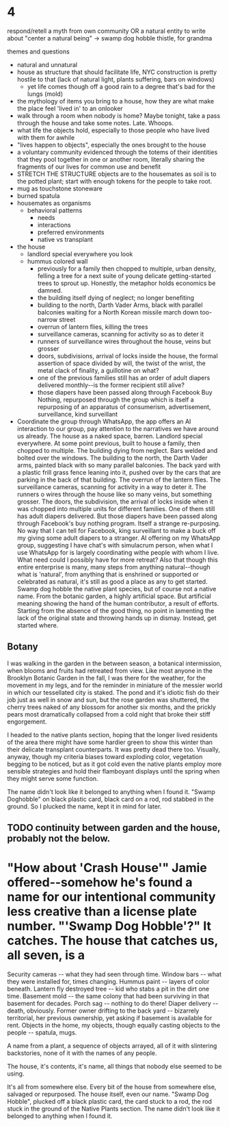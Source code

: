 # 4
respond/retell a myth from own community OR a natural entity to write about "center a natural being" -> swamp dog hobble
thistle, for grandma

themes and questions
+ natural and unnatural
+ house as structure that should facilitate life, NYC construction is pretty hostile to that (lack of natural light, plants suffering, bars on windows)
  + yet life comes though off a good rain to a degree that's bad for the lungs (mold)
+ the mythology of items you bring to a house, how they are what make the place feel 'lived in' to an onlooker
+ walk through a room when nobody is home? Maybe tonight, take a pass through the house and take some notes. Late. Whoops.
+ what life the objects hold, especially to those people who have lived with them for awhile
+ "lives happen to objects", especially the ones brought to the house
+ a voluntary community evidenced through the totems of their identities that they pool together in one or another room, literally sharing the fragments of our lives for common use and benefit
+ STRETCH THE STRUCTURE objects are to the housemates as soil is to the potted plant; start with enough tokens for the people to take root.
+ mug as touchstone stoneware
+ burned spatula
+ housemates as organisms
  + behavioral patterns
	+ needs
	+ interactions
	+ preferred environments
	+ native vs transplant
+ the house
	+ landlord special everywhere you look
  + hummus colored wall
	+ previously for a family then chopped to multiple, urban density, felling a tree for a next suite of young delicate getting-started trees to sprout up. Honestly, the metaphor holds economics be damned.
	+ the building itself dying of neglect; no longer benefiting 
	+ building to the north, Darth Vader Arms, black with parallel balconies waiting for a North Korean missile march down too-narrow street
	+ overrun of lantern flies, killing the trees
	+ surveillance cameras, scanning for activity so as to deter it
	+ runners of surveillance wires throughout the house, veins but grosser
	+ doors, subdivisions, arrival of locks inside the house, the formal assertion of space divided by will, the twist of the wrist, the metal clack of finality, a guillotine on what?
	+ one of the previous families still has an order of adult diapers delivered monthly--is the former recipient still alive?
	+ those diapers have been passed along through Facebook Buy Nothing, repurposed through the group which is itself a repurposing of an apparatus of consumerism, advertisement, surveillance, kind surveillant
+ Coordinate the group through WhatsApp, the app offers an AI interaction to our group, 
pay attention to the narratives we have around us already. The house as a naked space, barren. Landlord special everywhere. At some point previous, built to house a family, then chopped to multiple. The building dying from neglect. Bars welded and bolted over the windows. The building to the north, the Darth Vader arms, painted black with so many parallel balconies. The back yard with a plastic frill grass fence leaning into it, pushed over by the cars that are parking in the back of that building. The overrun of the lantern flies. The surveillance cameras, scanning for activity in a way to deter it. The runners o wires through the house like so many veins, but something grosser. The doors, the subdivision, the arrival of locks inside when it was chopped into multiple units for different families. One of them still has adult diapers delivered. But those diapers have been passed along through Facebook's buy nothing program. Itself a strange re-purposing. No way that I can tell for Facebook, king surveillant to make a buck off my giving some adult diapers to a stranger. AI offering on my WhatsApp group, suggesting I have chat's  with simulacrum person, when what I use WhatsApp for is largely coordinating withe people with whom I live. What need could I possibly have for more retreat? Also that though this entire enterprise is many, many steps from anything natural--though what is 'natural', from anything that is enshrined or supported or celebrated as natural, it's still as good a place as any to get  started. Swamp dog hobble the native plant species, but of course not a native name. From the botanic garden, a highly artificial space. But artificial meaning showing the hand of the human contributor, a result of efforts. Starting from the absence of the good thing, no point in lamenting the lack of the original state and throwing hands up in dismay. Instead, get started where.

## Botany
I was walking in the garden in the between season, a botanical intermission, when blooms and fruits had retreated from view. Like most anyone in the Brooklyn Botanic Garden in the fall, I was there for the weather, for the movement in my legs, and for the reminder in miniature of the messier world in which our tessellated city is staked. The pond and it's idiotic fish do their job just as well in snow and sun, but the rose garden was shuttered, the cherry trees naked of any blossom for another six months, and the prickly pears most dramatically collapsed from a cold night that broke their stiff engorgement.

I headed to the native plants section, hoping that the longer lived residents of the area there might have some hardier green to show this winter than their delicate transplant counterparts. It was pretty dead there too. Visually, anyway, though my criteria biases toward exploding color, vegetation begging to be noticed, but as it got cold even the native plants employ more sensible strategies and hold their flamboyant displays until the spring when they might serve some function. 

The name didn't look like it belonged to anything when I found it. "Swamp Doghobble" on black plastic card, black card on a rod, rod stabbed in the ground. So I plucked the name, kept it in mind for later.

## TODO continuity between garden and the house, probably not the below.
# "How about 'Crash House'" Jamie offered--somehow he's found a name for our intentional community less creative than a license plate number. "'Swamp Dog Hobble'?" It catches. The house that catches us, all seven, is a 

Security cameras -- what they had seen through time.
Window bars -- what they were installed for, times changing.
Hummus paint -- layers of color beneath.
Lantern fly destroyed tree -- kid who stabs a pit in the dirt one time.
Basement mold -- the same colony that had been surviving in that basement for decades.
Porch sag -- nothing to do there!
Diaper delivery -- death, obviously.
Former owner drifting to the back yard -- bizarrely territorial, her previous ownership, yet asking if basement is available for rent.
Objects in the home, my objects, though equally casting objects to the people -- spatula, mugs.

A name from a plant, a sequence of objects arrayed, all of it with slintering backstories, none of it with the names of any people.

The house, it's contents, it's name, all things that nobody else seemed to be using.

It's all from somewhere else. Every bit of the house from somewhere else, salvaged or repurposed. The house itself, even our name. "Swamp Dog Hobble", plucked off a black plastic card, the card stuck to a rod, the rod stuck in the ground of the Native Plants section. The name didn't look like it belonged to anything when I found it.
